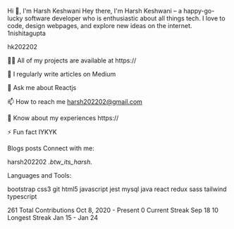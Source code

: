 Hi 👋, I'm Harsh Keshwani
Hey there, I'm Harsh Keshwani  – a happy-go-lucky software developer who is enthusiastic about all things tech. I love to code, design webpages, and explore new ideas on the internet.
1nishitagupta

hk202202

👨‍💻 All of my projects are available at https://

📝 I regularly write articles on Medium

💬 Ask me about Reactjs

📫 How to reach me harsh202202@gmail.com

📄 Know about my experiences https://

⚡ Fun fact IYKYK

Blogs posts
Connect with me:

harsh202202     _.btw_its_harsh._



Languages and Tools:

bootstrap       css3       git       html5       javascript       jest       mysql       java      react       redux       sass       tailwind       typescript


261
Total Contributions
Oct 8, 2020 - Present
0
Current Streak
Sep 18
10
Longest Streak
Jan 15 - Jan 24
<!---
hk202202/hk202202 is a ✨ special ✨ repository because its `README.md` (this file) appears on your GitHub profile.
You can click the Preview link to take a look at your changes.
--->
